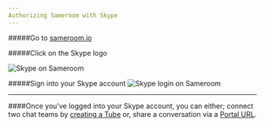 ```yaml
---
Authorizing Sameroom with Skype
---
```


#####Go to <a href="https://sameroom.io" target="_blank">sameroom.io</a>

#####Click on the Skype logo

![Skype on Sameroom](https://in.kato.im/c76bb40f2a2e9a68eaa13a3ae2c8d8e4627c565c77aca6158f001f5492ec7724/Sameroom-Select-Platform-_0006_Skype.png)


#####Sign into your Skype account
![Skype login on Sameroom](https://in.kato.im/ff8415e1ee85bf542171c5cb862dbc30fe899f43f9c76ca338898b2f928fe4a/Sameroom%20Sign%20In%20Skype%20copy.png)


---

####Once you've logged into your Skype account, you can either; connect two chat teams by [creating a Tube](/getting-started/en/tubes-portals/tubes) or, share a conversation via a [Portal URL](/getting-started/en/tubes-portals/portals).
